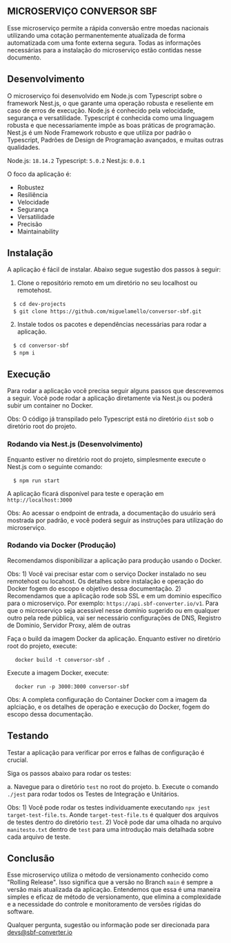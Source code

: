 ## MICROSERVIÇO CONVERSOR SBF

Esse microserviço permite a rápida conversão entre moedas nacionais utilizando uma cotação permanentemente atualizada de forma automatizada com uma fonte externa segura. Todas as informações necessárias para a instalação do microserviço estão contidas nesse documento.
## Desenvolvimento

O microserviço foi desenvolvido em Node.js com Typescript sobre o framework Nest.js, o que garante uma operação robusta e reseliente em caso de erros de execução. Node.js é conhecido pela velocidade, segurança e versatilidade. Typescript é conhecida como uma linguagem robusta e que necessariamente impõe as boas práticas de programação. Nest.js é um Node Framework robusto e que utiliza por padrão o Typescript, Padrões de Design de Programação avançados, e muitas outras qualidades.

Node.js: `18.14.2`
Typescript: `5.0.2`
Nest.js: `0.0.1`

O foco da aplicação é:

* Robustez
* Resiliência
* Velocidade
* Segurança
* Versatilidade
* Precisão
* Maintainability

## Instalação

A aplicação é fácil de instalar. Abaixo segue sugestão dos passos à seguir:

1) Clone o repositório remoto em um diretório no seu localhost ou remotehost.

&emsp;`$ cd dev-projects` <br>
&emsp;`$ git clone https://github.com/miguelamello/conversor-sbf.git` <br>

2) Instale todos os pacotes e dependências necessárias para rodar a aplicação.

&emsp;`$ cd conversor-sbf` <br>
&emsp;`$ npm i` <br>

## Execução

Para rodar a aplicação você precisa seguir alguns passos que descrevemos a seguir. Vocẽ pode rodar a aplicação diretamente via Nest.js ou poderá subir um container no Docker.

Obs: O código já transpilado pelo Typescript está no diretório `dist` sob o diretório root do projeto. 

### Rodando via Nest.js (Desenvolvimento)

Enquanto estiver no diretório root do projeto, simplesmente execute o Nest.js com o seguinte comando:

&emsp;`$ npm run start` <br>

A aplicação ficará disponível para teste e operação em `http://localhost:3000`

Obs: Ao acessar o endpoint de entrada, a documentação do usuário será mostrada por padrão, e você poderá seguir as instruções para utilização do microserviço. 

### Rodando via Docker (Produção)

Recomendamos disponibilizar a aplicação para produção usando o Docker.

Obs: 1) Você vai precisar estar com o serviço Docker instalado no seu remotehost ou locahost. Os detalhes sobre instalação e operação do Docker fogem do escopo e objetivo dessa documentação. 2) Recomendamos que a aplicação rode sob SSL e em um dominio específico para o microserviço. Por exemplo: `https://api.sbf-converter.io/v1`. Para que o microserviço seja acessível nesse domínio sugerido ou em qualquer outro pela rede pública, vai ser necessário configurações de DNS, Registro de Dominio, Servidor Proxy, além de outras 

Faça o build da imagem Docker da aplicação. Enquanto estiver no diretório root do projeto, execute:

&emsp; `docker build -t conversor-sbf .`

Execute a imagem Docker, execute:

&emsp; `docker run -p 3000:3000 conversor-sbf`

Obs: A completa configuração do Container Docker com a imagem da aplciação, e os detalhes de operação e execução do Docker, fogem do escopo dessa documentação. 

## Testando

Testar a aplicação para verificar por erros e falhas de configuração é crucial.

Siga os passos abaixo para rodar os testes:

a. Navegue para o diretório `test` no root do projeto.
b. Execute o comando `./jest` para rodar todos os Testes de Integração e Unitários.

Obs: 1) Você pode rodar os testes individuamente executando `npx jest target-test-file.ts`. Aonde `target-test-file.ts` é qualquer dos arquivos de testes dentro do diretório `test`. 2) Vocẽ pode dar uma olhada no arquivo `manitesto.txt` dentro de `test` para uma introdução mais detalhada sobre cada arquivo de teste.

## Conclusão

Esse microserviço utiliza o método de versionamento conhecido como "Rolling Release". Isso significa que a versão no Branch `main` é sempre a versão mais atualizada da aplicação. Entendemos que essa é uma maneira simples e eficaz de método de versionamento, que elimina a complexidade e a necessidade do controle e monitoramento de versões rígidas do software. 

Qualquer pergunta, sugestão ou informação pode ser direcionada para devs@sbf-converter.io
